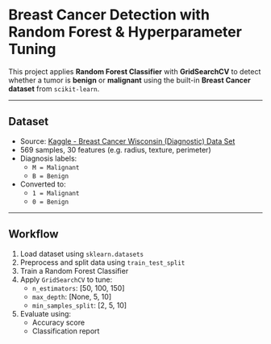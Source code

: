 # Breast Cancer Detection with Random Forest & Hyperparameter Tuning

This project applies **Random Forest Classifier** with **GridSearchCV** to detect whether a tumor is **benign** or **malignant** using the built-in **Breast Cancer dataset** from `scikit-learn`.

---

## Dataset

- Source: [Kaggle - Breast Cancer Wisconsin (Diagnostic) Data Set](https://www.kaggle.com/datasets/uciml/breast-cancer-wisconsin-data)
- 569 samples, 30 features (e.g. radius, texture, perimeter)
- Diagnosis labels:
  - `M = Malignant`
  - `B = Benign`  
- Converted to:
  - `1 = Malignant`
  - `0 = Benign`

---

## Workflow

1. Load dataset using `sklearn.datasets`
2. Preprocess and split data using `train_test_split`
3. Train a Random Forest Classifier
4. Apply `GridSearchCV` to tune:
   - `n_estimators`: [50, 100, 150]
   - `max_depth`: [None, 5, 10]
   - `min_samples_split`: [2, 5, 10]
5. Evaluate using:
   - Accuracy score
   - Classification report


